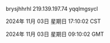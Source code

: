 brysjhhrhl 219.139.197.74 yqqlmgsycl

2024年 11月 03日 星期日 17:10:02 CST

2024年 11月 03日 星期日 09:10:02 GMT
